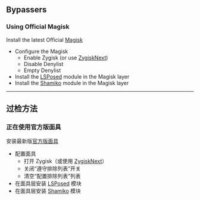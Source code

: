 ## Bypassers

### Using Official Magisk

Install the latest Official [Magisk](https://github.com/LSPosed/LSPosed.github.io/releases/)
- Configure the Magisk
  - Enable Zygisk (or use [ZygiskNext](https://github.com/Dr-TSNG/ZygiskNext))
  - Disable Denylist
  - Empty Denylist
- Install the [LSPosed](https://github.com/LSPosed/LSPosed) module in the Magisk layer
- Install the [Shamiko](https://github.com/LSPosed/LSPosed.github.io/releases/) module in the Magisk layer

---

## 过检方法

### 正在使用官方版面具

安装最新版[官方版面具](https://github.com/LSPosed/LSPosed.github.io/releases/)
- 配置面具
  - 打开 Zygisk（或使用 [ZygiskNext](https://github.com/Dr-TSNG/ZygiskNext)）
  - 关闭“遵守排除列表”开关
  - 清空“配置排除列表”列表
- 在面具层安装 [LSPosed](https://github.com/LSPosed/LSPosed) 模块
- 在面具层安装 [Shamiko](https://github.com/LSPosed/LSPosed.github.io/releases/) 模块
